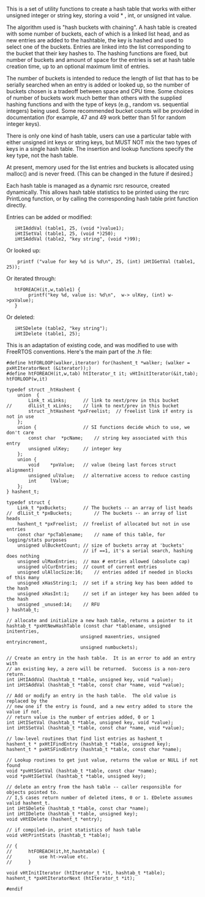 This is a set of utility functions to create a hash table that works with either unsigned integer or string key, storing a void * , int, or unsigned int value.

The algorithm used is "hash buckets with chaining".  A hash table is created with some number of buckets, each of which is a linked list head, and as new entries are added to the hashtable, the key is hashed and used to select one of the buckets.  Entries are linked into the list corresponding to the bucket that their key hashes to.  The hashing functions are fixed, but number of buckets and amount of space for the entries is set at hash table creation time, up to an optional maximum limit of entries.

The number of buckets is intended to reduce the length of list that has to be serially searched when an entry is added or looked up, so the number of buckets chosen is a tradeoff between space and CPU time.  Some choices of number of buckets work much better than others with the supplied hashing functions and with the type of keys (e.g., random vs. sequential integers) being used.  Some recommended bucket counts will be provided in documentation (for example, 47 and 49 work better than 51 for random integer keys).

There is only one kind of hash table, users can use a particular table with either unsigned int keys or string keys, but MUST NOT mix the two types of keys in a single hash table.  The insertion and lookup functions specify the key type, not the hash table.

At present, memory used for the list entries and buckets is allocated using malloc() and is never freed.  (This can be changed in the future if desired.)

Each hash table is managed as a dynamic rsrc resource, created dynamically.  This allows hash table statistics to be printed using the rsrc PrintLong function, or by calling the corresponding hash table print function directly.

Entries can be added or modified:
```
   iHtIAddVal (table1, 25, (void *)value1);
   iHtISetVal (table1, 25, (void *)250);
   iHtSAddVal (table2, "key string", (void *)99);
```
Or looked up:
```
    printf ("value for key %d is %d\n", 25, (int) iHtIGetVal (table1, 25));
```
Or iterated through:
```
   htFOREACH(it,w,table1) {
        printf("key %d, value is: %d\n",  w-> ulKey, (int) w->pxValue);
   }
```
Or deleted:
```
   iHtSDelete (table2, "key string");
   iHtIDelete (table1, 25);
```

This is an adaptation of existing code, and was modified to use with FreeRTOS conventions. Here's the main part of the .h file:

```
#define htFORLOOP(walker,iterator) for(hashent_t *walker; (walker = pxHtIteratorNext (&iterator));)
#define htFOREACH(it,w,tab) htIterator_t it; vHtInitIterator(&it,tab); htFORLOOP(w,it)

typedef struct _htHashent {
	union  {
		Link_t xLinks;		// link to next/prev in this bucket
//		dlList_t xLinks;	// link to next/prev in this bucket
		struct _htHashent *pxFreelist;	// freelist link if entry is not in use
	};
	union {					// SI functions decide which to use, we don't care
		const char	*pcName;	// string key associated with this entry
		unsigned ulKey;		// integer key
	};
	union {
		void	*pxValue;	// value (being last forces struct alignment)
		unsigned ulValue;	// alternative access to reduce casting
		int 	lValue;
	};
} hashent_t;

typedef struct {
	Link_t *pxBuckets;		// The buckets -- an array of list heads
//	dlList_t *pxBuckets;		// The buckets -- an array of list heads
	hashent_t *pxFreelist; 	// freelist of allocated but not in use entries
	const char *pcTablename;	// name of this table, for logging/stats purposes
	unsigned ulBucketCount;	// size of buckets array at 'buckets'
							// if ==1, it's a serial search, hashing does nothing
	unsigned ulMaxEntries;	// max # entries allowed (absolute cap)
	unsigned ulCurEntries;	// count of current entries
	unsigned ulAllocSize:16;	// entries added if needed in blocks of this many
	unsigned xHasString:1;	// set if a string key has been added to the hash
	unsigned xHasInt:1;		// set if an integer key has been added to the hash
	unsigned _unused:14;	// RFU
} hashtab_t;

// allocate and initialize a new hash table, returns a pointer to it
hashtab_t *pxHtNewHashTable (const char *tablename, unsigned initentries,
						   unsigned maxentries, unsigned entryincrement,
						   unsigned numbuckets);

// Create an entry in the hash table.  It is an error to add an entry with
// an existing key, a zero will be returned.  Success is a non-zero return.
int iHtIAddVal (hashtab_t *table, unsigned key, void *value);
int iHtSAddVal (hashtab_t *table, const char *name, void *value);

// Add or modify an entry in the hash table.  The old value is replaced by the
// new one if the entry is found, and a new entry added to store the value if not.
// return value is the number of entries added, 0 or 1
int iHtISetVal (hashtab_t *table, unsigned key, void *value);
int iHtSSetVal (hashtab_t *table, const char *name, void *value);

// low-level routines that find list entries as hashent_t
hashent_t * pxHtIFindEntry (hashtab_t *table, unsigned key);
hashent_t * pxHtSFindEntry (hashtab_t *table, const char *name);

// Lookup routines to get just value, returns the value or NULL if not found
void *pvHtSGetVal (hashtab_t *table, const char *name);
void *pvHtIGetVal (hashtab_t *table, unsigned key);

// delete an entry from the hash table -- caller responsible for objects pointed to.
// I,S cases return number of deleted items, 0 or 1. EDelete assumes valid hashent_t.
int iHtSDelete (hashtab_t *table, const char *name);
int iHtIDelete (hashtab_t *table, unsigned key);
void vHtEDelete (hashent_t *entry);

// if compiled-in, print statistics of hash table
void vHtPrintStats (hashtab_t *table);

// {
//		htFOREACH(it,ht,hashtable) {
//			use ht->value etc.
//		}
		
void vHtInitIterator (htIterator_t *it, hashtab_t *table);
hashent_t *pxHtIteratorNext (htIterator_t *it);

#endif
```

